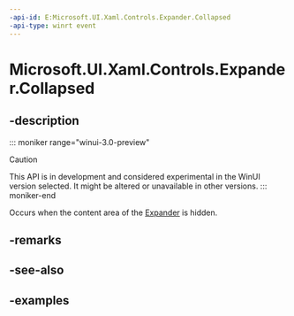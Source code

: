```yaml
---
-api-id: E:Microsoft.UI.Xaml.Controls.Expander.Collapsed
-api-type: winrt event
---
```


# Microsoft.UI.Xaml.Controls.Expander.Collapsed

<!--
public event Windows.Foundation.TypedEventHandler<Microsoft.UI.Xaml.Controls.Expander,Microsoft.UI.Xaml.Controls.ExpanderCollapsedEventArgs> Collapsed;
-->


## -description

::: moniker range="winui-3.0-preview"
> [!CAUTION]
> This API is in development and considered experimental in the WinUI version selected. It might be altered or unavailable in other versions.
::: moniker-end

Occurs when the content area of the [Expander](expander.md) is hidden.

## -remarks

## -see-also

## -examples


